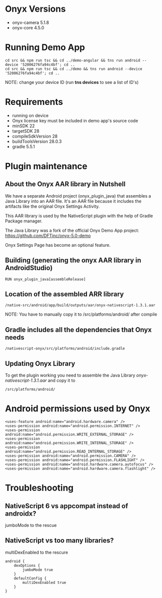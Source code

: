# Onyx Versions
- onyx-camera 5.1.8
- onyx-core 4.5.0

# Running Demo App
```
cd src && npm run tsc && cd ../demo-angular && tns run android --device '52006276fa94c4bf'; cd ..
cd src && npm run tsc && cd ../demo && tns run android --device '52006276fa94c4bf'; cd ..
```
NOTE: change your device ID (run **tns devices** to see a list of ID's)

# Requirements
- running on device
- Onyx license key must be included in demo app's source code
- minSDK 22
- targetSDK 28
- compileSdkVersion 28
- buildToolsVersion 28.0.3
- gradle 5.5.1

# Plugin maintenance

## About the Onyx AAR library in Nutshell
We have a separate Android project (onyx_plugin_java) that assembles a Java Library into an AAR file. 
It's an AAR file because it includes the artifacts like the original Onyx Settings Activity.

This AAR library is used by the NativeScript plugin with the help of Gradle Package manager.

The Java Library was a fork of the official Onyx Demo App project:
https://github.com/DFTinc/onyx-5.0-demo

Onyx Settings Page has become an optional feature.

## Building (generating the onyx AAR library in AndroidStudio)
```
RUN onyx_plugin_java[assembleRelease]
```

## Location of the assembled ARR library
```
/native-src/android/app/build/outputs/aar/onyx-nativescript-1.3.1.aar
```
NOTE: You have to manually copy it to /src/platforms/android/ after compile

## Gradle includes all the dependencies that Onyx needs
```
/nativescript-onyx/src/platforms/android/include.gradle
```

## Updating Onyx Library
To get the plugin working you need to assemble the Java Library *onyx-nativescript-1.3.1.aar* and copy it to
```
/src/platforms/android/
```

# Android permissions used by Onyx
```
<uses-feature android:name="android.hardware.camera" />
<uses-permission android:name="android.permission.INTERNET" />
<uses-permission android:name="android.permission.WRITE_EXTERNAL_STORAGE" />
<uses-permission android:name="android.permission.WRITE_INTERNAL_STORAGE" />
<uses-permission android:name="android.permission.READ_INTERNAL_STORAGE" />
<uses-permission android:name="android.permission.CAMERA" />
<uses-permission android:name="android.permission.FLASHLIGHT" />
<uses-permission android:name="android.hardware.camera.autofocus" />
<uses-permission android:name="android.hardware.camera.flashlight" />
```

# Troubleshooting
## NativeScript 6 vs appcompat instead of androidx? 
jumboMode to the rescue

## NativeScript vs too many libraries?
multiDexEnabled to the rescure

```
android {
    dexOptions {
        jumboMode true
    }
    defaultConfig {
        multiDexEnabled true
    }
}
```
